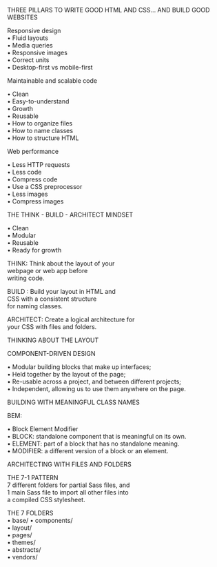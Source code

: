 THREE PILLARS TO WRITE GOOD HTML AND CSS... AND BUILD GOOD WEBSITES                                                                                                                  

Responsive design                                                                                                                                                                      
• Fluid layouts                                                                                                                                                                                                                                                                                                                                                      
• Media queries                                                                                                                                                                                                  
• Responsive images                                                                                                                                                              
• Correct units                                                  
• Desktop-first vs mobile-first                                                                      

Maintainable and scalable code                                               
                       
• Clean                           
• Easy-to-understand               
• Growth                       
• Reusable                    
• How to organize files             
• How to name classes                
• How to structure HTML              
                    
Web performance            
                     
• Less HTTP requests             
• Less code          
• Compress code                    
• Use a CSS preprocessor                      
• Less images                        
• Compress images                        
                            
THE THINK - BUILD - ARCHITECT MINDSET                 
                     
• Clean            
• Modular         
• Reusable                
• Ready for growth                 
                                             
THINK: Think about the layout of your                    
webpage or web app before                     
writing code.                 
                                             
BUILD : Build your layout in HTML and                           
CSS with a consistent structure                               
for naming classes.                                      
                                                  
ARCHITECT: Create a logical architecture for                          
your CSS with files and folders.                    
                            
THINKING ABOUT THE LAYOUT                       
                                         
COMPONENT-DRIVEN DESIGN                                
                                                                  
• Modular building blocks that make up interfaces;                                             
• Held together by the layout of the page;                                            
• Re-usable across a project, and between different projects;                                           
• Independent, allowing us to use them anywhere on the page.                                          
                                                  
BUILDING WITH MEANINGFUL CLASS NAMES                                
                        
BEM:              
                             
• Block Element Modifier                                               
• BLOCK: standalone component that is meaningful on its own.                     
• ELEMENT: part of a block that has no standalone meaning.                    
• MODIFIER: a different version of a block or an element.                   
                                                    
ARCHITECTING WITH FILES AND FOLDERS                         
                      
THE 7-1 PATTERN                                                   
7 different folders for partial Sass files, and       
1 main Sass file to import all other files into     
a compiled CSS stylesheet.      
                    
THE 7 FOLDERS       
• base/ 
• components/     
• layout/   
• pages/    
• themes/     
• abstracts/    
• vendors/    
    
    
